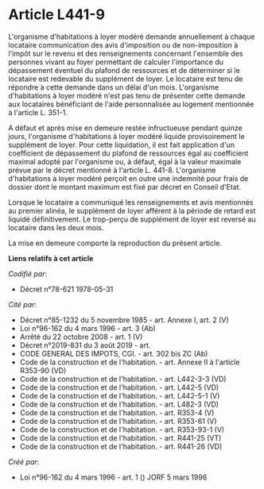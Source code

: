 # Article L441-9

L'organisme d'habitations à loyer modéré demande annuellement à chaque locataire communication des avis d'imposition ou de
non-imposition à l'impôt sur le revenu et des renseignements concernant l'ensemble des personnes vivant au foyer permettant
de calculer l'importance du dépassement éventuel du plafond de ressources et de déterminer si le locataire est redevable du
supplément de loyer. Le locataire est tenu de répondre à cette demande dans un délai d'un mois. L'organisme d'habitations à
loyer modéré n'est pas tenu de présenter cette demande aux locataires bénéficiant de l'aide personnalisée au logement
mentionnée à l'article L. 351-1.

A défaut et après mise en demeure restée infructueuse pendant quinze jours, l'organisme d'habitations à loyer modéré liquide
provisoirement le supplément de loyer. Pour cette liquidation, il est fait application d'un coefficient de dépassement du
plafond de ressources égal au coefficient maximal adopté par l'organisme ou, à défaut, égal à la valeur maximale prévue par
le décret mentionné à l'article L. 441-8. L'organisme d'habitations à loyer modéré perçoit en outre une indemnité pour frais
de dossier dont le montant maximum est fixé par décret en Conseil d'Etat.

Lorsque le locataire a communiqué les renseignements et avis mentionnés au premier alinéa, le supplément de loyer afférent à
la période de retard est liquidé définitivement. Le trop-perçu de supplément de loyer est reversé au locataire dans les deux
mois.

La mise en demeure comporte la reproduction du présent article.

**Liens relatifs à cet article**

_Codifié par_:

  - Décret n°78-621 1978-05-31

_Cité par_:

  - Décret n°85-1232 du 5 novembre 1985 - art. Annexe I, art. 2 (V)
  - Loi n°96-162 du 4 mars 1996 - art. 3 (Ab)
  - Arrêté du 22 octobre 2008 - art. 1 (V)
  - Décret n°2019-831 du 3 août 2019 - art.
  - CODE GENERAL DES IMPOTS, CGI. - art. 302 bis ZC (Ab)
  - Code de la construction et de l'habitation. - art. Annexe II à l'article R353-90 (VD)
  - Code de la construction et de l'habitation. - art. L442-3-3 (VD)
  - Code de la construction et de l'habitation. - art. L442-5 (VD)
  - Code de la construction et de l'habitation. - art. L442-5-1 (V)
  - Code de la construction et de l'habitation. - art. L482-3 (VD)
  - Code de la construction et de l'habitation. - art. R353-4 (V)
  - Code de la construction et de l'habitation. - art. R353-61 (V)
  - Code de la construction et de l'habitation. - art. R353-93-1 (V)
  - Code de la construction et de l'habitation. - art. R441-25 (VT)
  - Code de la construction et de l'habitation. - art. R441-26 (VD)

_Créé par_:

  - Loi n°96-162 du 4 mars 1996 - art. 1 () JORF 5 mars 1996
